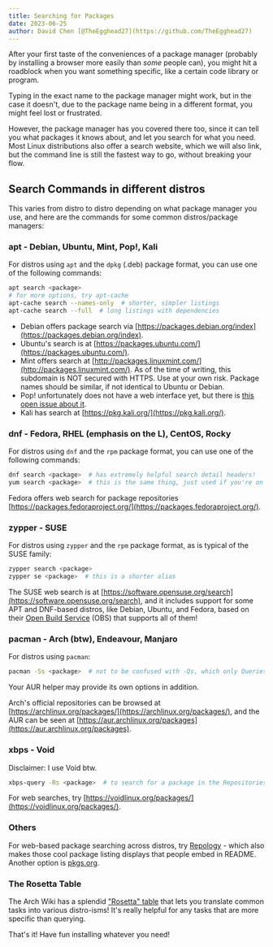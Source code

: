 ```yaml
---
title: Searching for Packages
date: 2023-06-25
author: David Chen [@TheEgghead27](https://github.com/TheEgghead27)
---
```


After your first taste of the conveniences of a package manager (probably by
installing a browser more easily than _some_ people can), you might hit a
roadblock when you want something specific, like a certain code library or
program.

Typing in the exact name to the package manager might work, but in the case it
doesn't, due to the package name being in a different format, you might feel
lost or frustrated.

However, the package manager has you covered there too, since it can tell you
what packages it knows about, and let you search for what you need.
Most Linux distributions also offer a search website, which we will also link,
but the command line is still the fastest way to go, without breaking your flow.

## Search Commands in different distros

This varies from distro to distro depending on what package manager you use,
and here are the commands for some common distros/package managers:

### apt - Debian, Ubuntu, Mint, Pop!, Kali

For distros using `apt` and the `dpkg` (.deb) package format, you can use one
of the following commands:

```sh
apt search <package>
# for more options, try apt-cache
apt-cache search --names-only  # shorter, simpler listings
apt-cache search --full  # long listings with dependencies
```

-   Debian offers package search via
    [https://packages.debian.org/index](https://packages.debian.org/index).
-   Ubuntu's search is at
    [https://packages.ubuntu.com/](https://packages.ubuntu.com/).
-   Mint offers search at
    [http://packages.linuxmint.com/](http://packages.linuxmint.com/). As of the
    time of writing, this subdomain is NOT secured with HTTPS. Use at your own
    risk. Package names should be similar, if not identical to Ubuntu or Debian.
-   Pop! unfortunately does not have a web interface yet, but there is [this open
    issue about it](https://github.com/pop-os/website/issues/19).
-   Kali has search at [https://pkg.kali.org/](https://pkg.kali.org/).

### dnf - Fedora, RHEL (emphasis on the L), CentOS, Rocky

For distros using `dnf` and the `rpm` package format, you can use one of the
following commands:

```sh
dnf search <package>  # has extremely helpful search detail headers!
yum search <package>  # this is the same thing, just used if you're on an ancient distro without dnf
```

Fedora offers web search for package repositories
[https://packages.fedoraproject.org/](https://packages.fedoraproject.org/).

### zypper - SUSE

For distros using `zypper` and the `rpm` package format, as is typical of the
SUSE family:

```sh
zypper search <package>
zypper se <package>  # this is a shorter alias
```

The SUSE web search is at
[https://software.opensuse.org/search](https://software.opensuse.org/search),
and it includes support for some APT and DNF-based distros, like Debian,
Ubuntu, and Fedora, based on their [Open Build
Service](https://openbuildservice.org/) (OBS) that supports all of them!

### pacman - Arch (btw), Endeavour, Manjaro

For distros using `pacman`:

```sh
pacman -Ss <package>  # not to be confused with -Qs, which only Queries local packages
```

Your AUR helper may provide its own options in addition.

Arch's official repositories can be browsed at
[https://archlinux.org/packages/](https://archlinux.org/packages/), and the AUR
can be seen at
[https://aur.archlinux.org/packages](https://aur.archlinux.org/packages).

### xbps - Void

Disclaimer: I use Void btw.

```sh
xbps-query -Rs <package>  # to search for a package in the Repositories, without -R, you're only searching through installed packages
```

For web searches, try
[https://voidlinux.org/packages/](https://voidlinux.org/packages/).

### Others

For web-based package searching across distros, try
[Repology](https://repology.org/projects/) - which also makes those cool
package listing displays that people embed in README. Another option is
[pkgs.org](https://pkgs.org/).

### The Rosetta Table

The Arch Wiki has a splendid ["Rosetta" table](https://wiki.archlinux.org/title/Pacman/Rosetta) that lets you translate common tasks into various distro-isms! It's really helpful for any tasks that are more specific than querying.

That's it! Have fun installing whatever you need!
